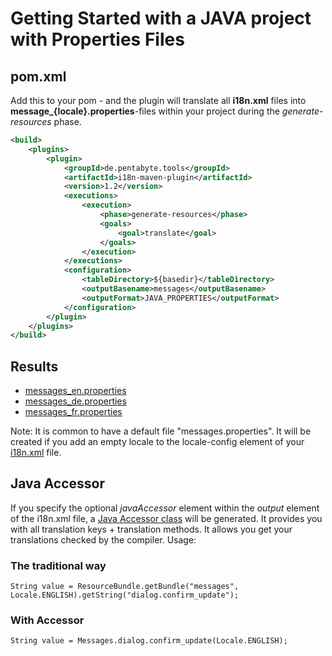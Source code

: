 # Getting Started with a JAVA project with Properties Files

## pom.xml

Add this to your pom - and the plugin will translate all **i18n.xml** files into **message_{locale}.properties**-files within your project during the _generate-resources_ phase.

```xml
<build>
	<plugins>
		<plugin>
			<groupId>de.pentabyte.tools</groupId>
			<artifactId>i18n-maven-plugin</artifactId>
			<version>1.2</version>
			<executions>
				<execution>
					<phase>generate-resources</phase>
					<goals>
						<goal>translate</goal>
					</goals>
				</execution>
			</executions>
			<configuration>
				<tableDirectory>${basedir}</tableDirectory>
				<outputBasename>messages</outputBasename>
				<outputFormat>JAVA_PROPERTIES</outputFormat>
			</configuration>
		</plugin>
	</plugins>
</build>
```

## Results

- [messages_en.properties](../src/test/resources/messages_en.properties)
- [messages_de.properties](../src/test/resources/messages_de.properties)
- [messages_fr.properties](../src/test/resources/messages_fr.properties)

Note: It is common to have a default file "messages.properties". It will be created if you add an empty locale to the locale-config element of your [i18n.xml](../src/test/resources/i18n.xml) file.

## Java Accessor

If you specify the optional _javaAccessor_ element within the _output_ element of the i18n.xml file, a [Java Accessor class](../src/main/java/test/Messages.java) will be generated. It provides you with all translation keys + translation methods. It allows you get your translations checked by the compiler. Usage:

### The traditional way

```
String value = ResourceBundle.getBundle("messages", Locale.ENGLISH).getString("dialog.confirm_update");
```

### With Accessor

```
String value = Messages.dialog.confirm_update(Locale.ENGLISH); 
```